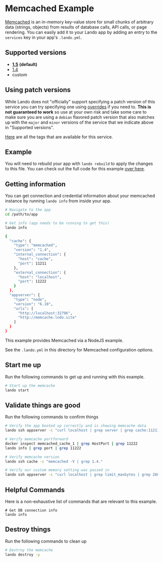 Memcached Example
=================


[Memcached](https://memcached.org/) is an in-memory key-value store for small chunks of arbitrary data (strings, objects) from results of database calls, API calls, or page rendering. You can easily add it to your Lando app by adding an entry to the `services` key in your app's `.lando.yml`.

Supported versions
------------------

*   **[1.5](https://hub.docker.com/r/_/memcached/)** **(default)**
*   [1.4](https://hub.docker.com/r/_/memcached/)
*   custom

Using patch versions
--------------------

While Lando does not "officially" support specifying a patch version of this service you can try specifying one using [overrides](https://docs.devwithlando.io/config/advanced.html#overriding-with-docker-compose) if you need to. **This is not guaranteed to work** so use at your own risk and take some care to make sure you are using a `debian` flavored patch version that also matches up with the `major` and `minor` versions of the service that we indicate above in "Supported versions".

[Here](https://hub.docker.com/r/library/memcached/tags/) are all the tags that are available for this service.

Example
-------


You will need to rebuild your app with `lando rebuild` to apply the changes to this file. You can check out the full code for this example [over here](https://github.com/lando/lando/tree/master/examples/memcached).

Getting information
-------------------

You can get connection and credential information about your memcached instance by running `lando info` from inside your app.

```bash
# Navigate to the app
cd /path/to/app

# Get info (app needs to be running to get this)
lando info

{
  "cache": {
    "type": "memcached",
    "version": "1.4",
    "internal_connection": {
      "host": "cache",
      "port": 11211
    },
    "external_connection": {
      "host": "localhost",
      "port": 11222
    }
  },
  "appserver": {
    "type": "node",
    "version": "6.10",
    "urls": [
      "http://localhost:32796",
      "http://memcache.lndo.site"
    ]
  }
}
```

This example provides Memcached via a NodeJS example.

See the `.lando.yml` in this directory for Memcached configuration options.

Start me up
-----------

Run the following commands to get up and running with this example.

```bash
# Start up the memcache
lando start
```

Validate things are good
------------------------

Run the following commands to confirm things

```bash
# Verify the app booted up correctly and is showing memcache data
lando ssh appserver -c "curl localhost | grep server | grep cache:11211"

# Verify memcache portforward
docker inspect memcached_cache_1 | grep HostPort | grep 11222
lando info | grep port | grep 11222

# Verify memcache version
lando ssh cache -c "memcached -V | grep 1.4."

# Verify our custom memory setting was passed in
lando ssh appserver -c "curl localhost | grep limit_maxbytes | grep 268435456"
```

Helpful Commands
----------------

Here is a non-exhaustive list of commands that are relevant to this example.

```
# Get DB connection info
lando info
```

Destroy things
--------------

Run the following commands to clean up

```bash
# Destroy the memcache
lando destroy -y
```
